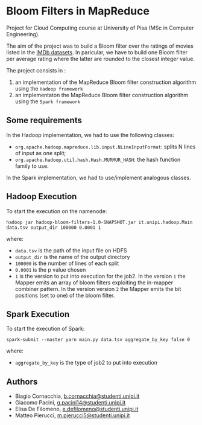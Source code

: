 # Bloom Filters in MapReduce

Project for Cloud Computing course at University of Pisa (MSc in Computer Engineering).

The aim of the project was to  build a Bloom filter over the ratings of movies listed in the [IMDb datasets](https://datasets.imdbws.com/). In paricular, we have to build one Bloom filter per average rating where the latter are rounded to the closest integer value. 

The project consists in :
1. an implementation of the MapReduce Bloom filter construction algorithm using the `Hadoop framework`
2. an implementaton the MapReduce Bloom filter construction algorithm using the `Spark framework`

## Some requirements
In the Hadoop implementation, we had to use the following classes:
- `org.apache.hadoop.mapreduce.lib.input.NLineInputFormat`: splits N lines of input as one split;
- `org.apache.hadoop.util.hash.Hash.MURMUR_HASH`: the hash function family to use.

In the Spark implementation, we had to use/implement analogous classes.

## Hadoop Execution
To start the execution on the namenode:

``` 
hadoop jar hadoop-bloom-filters-1.0-SNAPSHOT.jar it.unipi.hadoop.Main data.tsv output_dir 100000 0.0001 1
``` 

where:
- `data.tsv` is the path of the input file on HDFS
- `output_dir` is the name of the output directory
- `100000` is the number of lines of each split
- `0.0001` is the p value chosen
- `1`  is the version to put into execution for the job2. In the version `1` the Mapper emits an array of bloom filters exploiting the in-mapper combiner pattern. In the version version `2` the Mapper emits the bit positions (set to one) of the bloom filter.

## Spark Execution

To start the execution of Spark:

``` 
spark-submit --master yarn main.py data.tsv aggregate_by_key false 0
``` 

where:
- `aggregate_by_key` is the type of job2 to put into execution

## Authors

* Biagio Cornacchia, b.cornacchia@studenti.unipi.it
* Giacomo Pacini, g.pacini14@studenti.unipi.it
* Elisa De Filomeno, e.defilomeno@studenti.unipi.it
* Matteo Pierucci, m.pierucci5@studenti.unipi.it